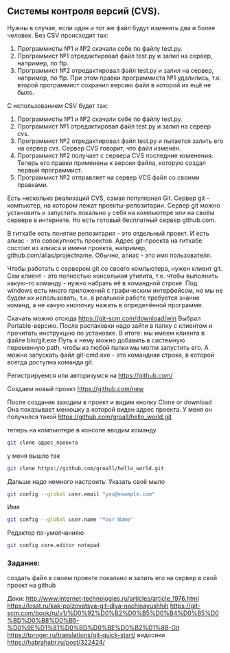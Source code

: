## Системы контроля версий (CVS).
Нужны в случае, если один и тот же файл будут изменять два и более человек. Без CSV происходит так:
1. Программисты №1 и №2 скачали себе по файлу test.py.
2. Программист №1 отредактировал файл test.py и залил на сервер, например, по ftp.
3. Программист №2 отредактировал файл test.py и залил на сервер, например, по ftp. При этом правки программиста №1 удалились, т.к. второй программист сохранил версию файл в которой их ещё не было.

С использованием CSV будет так:
1. Программисты №1 и №2 скачали себе по файлу test.py.
2. Программист №1 отредактировал файл test.py и залил на сервер cvs.
3. Программист №2 отредактировал файл test.py и пытается залить его на сервер cvs. Сервер CVS говорит, что файл изменён.
4. Программист №2 получает с сервера CVS последние изменения. Теперь его правки применены к версии файла, которую создал первый программист.
5. Программист №2 отправляет на сервер VCS файл со своими правками.

Есть несколько реализаций CVS, самая популярная Git. Сервер git - компьютер, на котором лежат проекты-репозитарии. Сервер git можно установить и запустить локально у себя на компьютере или на своём сервере в интернете. Но есть готовый бесплатный сервер github.com.

В гитхабе есть понятие репозитария - это отдельный проект. И есть алиас - это совокупность проектов. Адрес git-проекта на гитхабе состоит из алиаса и имени проекта, например, github.com/alias/projectname. Обычно, алиас - это имя пользователя.

Чтобы работать с сервером git со своего компьютера, нужен клиент git. Сам клиент - это полностью консольная утилита, т.е. чтобы выполнить какую-то команду - нужно набрать её в командной строке. Под windows есть много приложений с графическим интерфейсом, но мы не будем их использовать, т.к. в реальной работе требуется знание команд, а не какую кнопочку нажать в определённой программе.

Скачать можно отсюда https://git-scm.com/download/win Выбрал Portable-версию. После распаковки надо зайти в папку с клиентом и прочитать инструкцию по установке.
В итоге: мы имеем клиента в файле bin/git.exe Путь к нему можно добавить в системную переменную path, чтобы из любой папки мы могли запустить его. А можно запускать файл git-cmd.exe - это командная строка, в которой всегда доступна команда git.

Регистрируемся или авторизумся на https://github.com/

Создаем новый проект https://github.com/new

После создания заходим в проект и видим кнопку Clone or download Она показывает менюшку в которой виден адрес проекта. У меня он получился такой https://github.com/groall/hello_world.git

теперь на компьютере в консоле вводим команду

```bash
git clone адрес_проекта
```

у меня вышло так
```bash
git clone https://github.com/groall/hello_world.git
```

Дальше надо немного настроить:
Указать своё мыло
```bash
git config --global user.email "you@example.com"
```
Имя
```bash
git config --global user.name "Your Name"
```
Редактор по-умолчанияю
```bash
git config core.editor notepad
```


### Задание:
создать файл в своем проекте локально и залить его на сервер в свой проект на github

Доки:
http://www.internet-technologies.ru/articles/article_1976.html
https://losst.ru/kak-polzovatsya-git-dlya-nachinayushhih
https://git-scm.com/book/ru/v1/%D0%92%D0%B2%D0%B5%D0%B4%D0%B5%D0%BD%D0%B8%D0%B5-%D0%9E%D1%81%D0%BD%D0%BE%D0%B2%D1%8B-Git
https://tproger.ru/translations/git-quick-start/
видосики https://habrahabr.ru/post/322424/


```python



```
